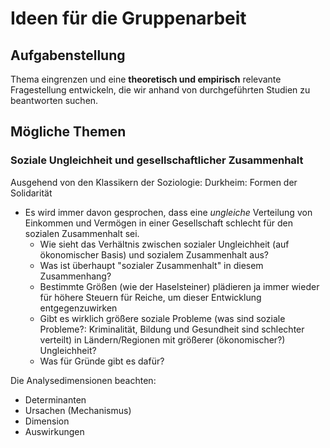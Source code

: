 # Ideen für die Gruppenarbeit


## Aufgabenstellung
Thema eingrenzen und eine **theoretisch und empirisch** relevante Fragestellung entwickeln, die wir anhand von durchgeführten Studien zu beantworten suchen.


## Mögliche Themen

### Soziale Ungleichheit und gesellschaftlicher Zusammenhalt
Ausgehend von den Klassikern der Soziologie: Durkheim: Formen der Solidarität


- Es wird immer davon gesprochen, dass eine *ungleiche* Verteilung von Einkommen und Vermögen in einer Gesellschaft schlecht für den sozialen Zusammenhalt sei. 
    + Wie sieht das Verhältnis zwischen sozialer Ungleichheit (auf ökonomischer Basis) und sozialem Zusammenhalt aus?
    + Was ist überhaupt "sozialer Zusammenhalt" in diesem Zusammenhang?
    + Bestimmte Größen (wie der Haselsteiner) plädieren ja immer wieder für höhere Steuern für Reiche, um dieser Entwicklung entgegenzuwirken
    + Gibt es wirklich größere soziale Probleme (was sind soziale Probleme?: Kriminalität, Bildung und Gesundheit sind schlechter verteilt) in Ländern/Regionen mit größerer (ökonomischer?) Ungleichheit?
    + Was für Gründe gibt es dafür?


Die Analysedimensionen beachten:

- Determinanten
- Ursachen (Mechanismus)
- Dimension 
- Auswirkungen